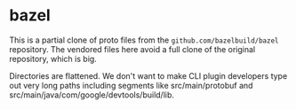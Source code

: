 # bazel

This is a partial clone of proto files from the `github.com/bazelbuild/bazel` repository.
The vendored files here avoid a full clone of the original repository, which is big.

Directories are flattened.
We don't want to make CLI plugin developers type out very long paths including
segments like src/main/protobuf and src/main/java/com/google/devtools/build/lib.
